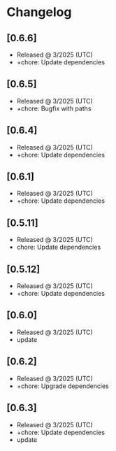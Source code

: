 # Changelog

## [0.6.6]

- Released @ 3/2025 (UTC)
- +chore: Update dependencies

## [0.6.5]

- Released @ 3/2025 (UTC)
- +chore: Bugfix with paths

## [0.6.4]

- Released @ 3/2025 (UTC)
- +chore: Update dependencies

## [0.6.1]

- Released @ 3/2025 (UTC)
- +chore: Update dependencies

## [0.5.11]

- Released @ 3/2025 (UTC)
- chore: Update dependencies

## [0.5.12]

- Released @ 3/2025 (UTC)
- +chore: Update dependencies

## [0.6.0]

- Released @ 3/2025 (UTC)
- update

## [0.6.2]

- Released @ 3/2025 (UTC)
- +chore: Upgrade dependencies

## [0.6.3]

- Released @ 3/2025 (UTC)
- +chore: Update dependencies
- update
